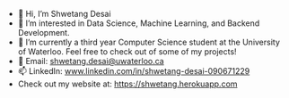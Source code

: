 - 👋 Hi, I’m Shwetang Desai
- 👀 I’m interested in Data Science, Machine Learning, and Backend Development.
- 🌱 I’m currently a third year Computer Science student at the University of Waterloo. Feel free to check out of some of my projects!
- 📧 Email: shwetang.desai@uwaterloo.ca
- 📫 LinkedIn: www.linkedin.com/in/shwetang-desai-090671229
- Check out my website at: https://shwetang.herokuapp.com
     

<!---
sdesai13/sdesai13 is a ✨ special ✨ repository because its `README.md` (this file) appears on your GitHub profile.
You can click the Preview link to take a look at your changes.
--->
